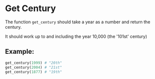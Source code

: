 # Get Century

The function `get_century` should take a year as a number and return the century.

It should work up to and including the year 10,000 (the '101st' century)

## Example:

```py
get_century(1999) # "20th"
get_century(2004) # "21st"
get_century(1877) # "19th"
```
